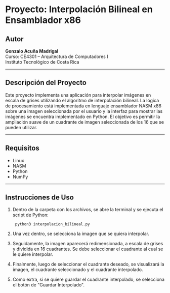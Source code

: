 # Proyecto: Interpolación Bilineal en Ensamblador x86

## Autor
**Gonzalo Acuña Madrigal**  
Curso: CE4301 – Arquitectura de Computadores I  
Instituto Tecnológico de Costa Rica

---

## Descripción del Proyecto

Este proyecto implementa una aplicación para interpolar imágenes en escala de grises utilizando el algoritmo de interpolación bilineal. La lógica de procesamiento está implementada en lenguaje ensamblador NASM x86 sobre una imagen seleccionada por el usuario y la interfaz para mostrar las imágenes se encuentra implementado en Python. El objetivo es permitir la ampliación suave de un cuadrante de imagen seleccionada de los 16 que se pueden utilizar.

---

## Requisitos
- Linux
- NASM
- Python
- NumPy

---
## Instrucciones de Uso

1. Dentro de la carpeta con los archivos, se abre la terminal y se ejecuta el script de Python:

        python3 interpolacion_bilineal.py


2. Una vez dentro, se selecciona la imagen que se quiera interpolar.

3. Seguidamente, la imagen aparecerá redimensionada, a escala de grises y dividida en 16 cuadrantes. Se debe seleccionar el cuadrante al cual se le quiere interpolar.

4. Finalmente, luego de seleccionar el cuadrante deseado, se visualizará la imagen, el cuadrante seleccionado y el cuadrante interpolado.

5. Como extra, si se quiere guardar el cuadrante interpolado, se selecciona el botón de "Guardar Interpolado".



